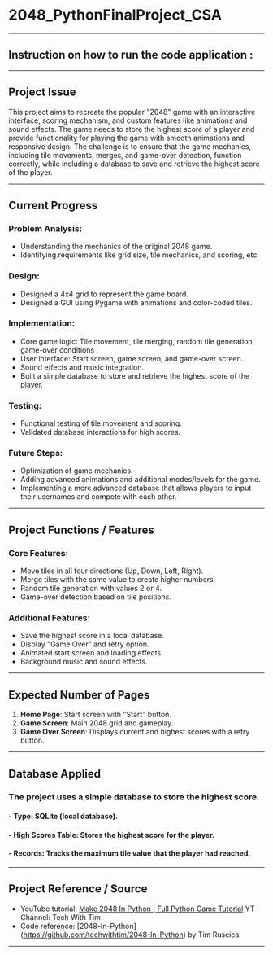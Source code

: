 # 2048_PythonFinalProject_CSA
---
## Instruction on how to run the code application :




---

## Project Issue 

This project aims to recreate the popular "2048" game with an interactive interface, scoring mechanism, and custom features like animations and sound effects. The game needs to store the highest score of a player and provide functionality for playing the game with smooth animations and responsive design. The challenge is to ensure that the game mechanics, including tile movements, merges, and game-over detection, function correctly, while including a database to save and retrieve the highest score of the player.

---

## Current Progress 

### Problem Analysis:
- Understanding the mechanics of the original 2048 game.
- Identifying requirements like grid size, tile mechanics, and scoring, etc.

### Design:
- Designed a 4x4 grid to represent the game board.
- Designed a GUI using Pygame with animations and color-coded tiles.
  
### Implementation:
- Core game logic: Tile movement, tile merging, random tile generation, game-over conditions .
- User interface: Start screen, game screen, and game-over screen.
- Sound effects and music integration.
- Built a simple database to store and retrieve the highest score of the player.
  
### Testing:
- Functional testing of tile movement and scoring.
- Validated database interactions for high scores.

### Future Steps:
- Optimization of game mechanics.
- Adding advanced animations and additional modes/levels for the game.
- Implementing a more advanced database that allows players to input their usernames and compete with each other.

---

## Project Functions / Features

### Core Features:
- Move tiles in all four directions (Up, Down, Left, Right).
- Merge tiles with the same value to create higher numbers.
- Random tile generation with values 2 or 4.
- Game-over detection based on tile positions.

### Additional Features:
- Save the highest score in a local database.
- Display "Game Over" and retry option.
- Animated start screen and loading effects.
- Background music and sound effects.

---

## Expected Number of Pages

1. **Home Page**: Start screen with "Start" button.
2. **Game Screen**: Main 2048 grid and gameplay.
3. **Game Over Screen**: Displays current and highest scores with a retry button.


---

## Database Applied
### The project uses a simple database to store the highest score. 
#### - Type: SQLite (local database).
#### - High Scores Table: Stores the highest score for the player.
#### - Records: Tracks the maximum tile value that the player had reached.

---

## Project Reference / Source

- YouTube tutorial: [Make 2048 In Python | Full Python Game Tutorial](https://youtu.be/6ZyylFcjfIg?si=98Yc8nJhN8P-MX-8) YT Channel: Tech With Tim
- Code reference: [2048-In-Python] (https://github.com/techwithtim/2048-In-Python) by Tim Ruscica.

---

